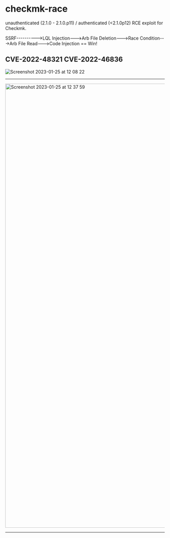 # checkmk-race
unauthenticated (2.1.0 - 2.1.0.p11) / authenticated (&lt;2.1.0p12) RCE exploit for Checkmk.

SSRF---------->LQL Injection--->Arb File Deletion--->Race Condition--->Arb File Read--->Code Injection == Win!

CVE-2022-48321                                                                          CVE-2022-46836
------------------
![Screenshot 2023-01-25 at 12 08 22](https://user-images.githubusercontent.com/36970331/214548498-e642dd6c-d7a4-47ec-b37f-df5efcf34529.png)

------------------

<img width="1400" alt="Screenshot 2023-01-25 at 12 37 59" src="https://user-images.githubusercontent.com/36970331/214548508-ebebbb70-03fe-4caf-aac3-9126299fe98c.png">

------------------
